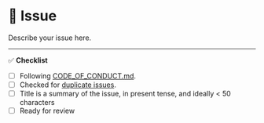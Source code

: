 <!--
Thanks for contributing!
-->

# :page_with_curl: Issue

Describe your issue here.

---

<!--
Put an `x` in the checklist boxes to ackknowledge: `[x]`.
Feel free to submit now and complete the checklist items later.
If you're unsure about anything, don't hesitate to ask. We're here to help!
-->

:white_check_mark: **Checklist**

- [ ] Following [CODE_OF_CONDUCT.md](https://github.com/iamturns/create-exposed-app/blob/master/CODE_OF_CONDUCT.md).
- [ ] Checked for [duplicate issues](https://github.com/iamturns/create-exposed-app/issues).
- [ ] Title is a summary of the issue, in present tense, and ideally < 50 characters
- [ ] Ready for review
